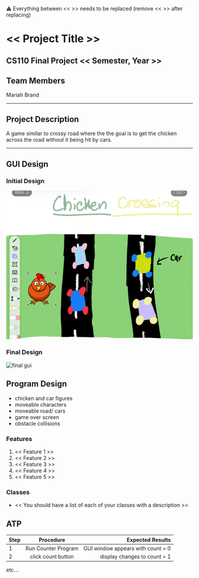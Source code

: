 
:warning: Everything between << >> needs to be replaced (remove << >> after replacing)

# << Project Title >>
## CS110 Final Project  << Semester, Year >>

## Team Members

Mariah Brand
***

## Project Description

A game similar to crossy road where the the goal is to get the chicken across the road without it being hit by cars. 

***    

## GUI Design



### Initial Design

![initial gui](assets/gui.jpg)

### Final Design

![final gui](assets/finalgui.jpg)

## Program Design

- chicken and car figures
- moveable characters
- moveable road/ cars
- game over screen 
- obstacle collisions

### Features

1. << Feature 1 >>
2. << Feature 2 >>
3. << Feature 3 >>
4. << Feature 4 >>
5. << Feature 5 >>

### Classes

- << You should have a list of each of your classes with a description >>

## ATP

| Step                 |Procedure             |Expected Results                   |
|----------------------|:--------------------:|----------------------------------:|
|  1                   | Run Counter Program  |GUI window appears with count = 0  |
|  2                   | click count button   | display changes to count = 1      |
etc...
